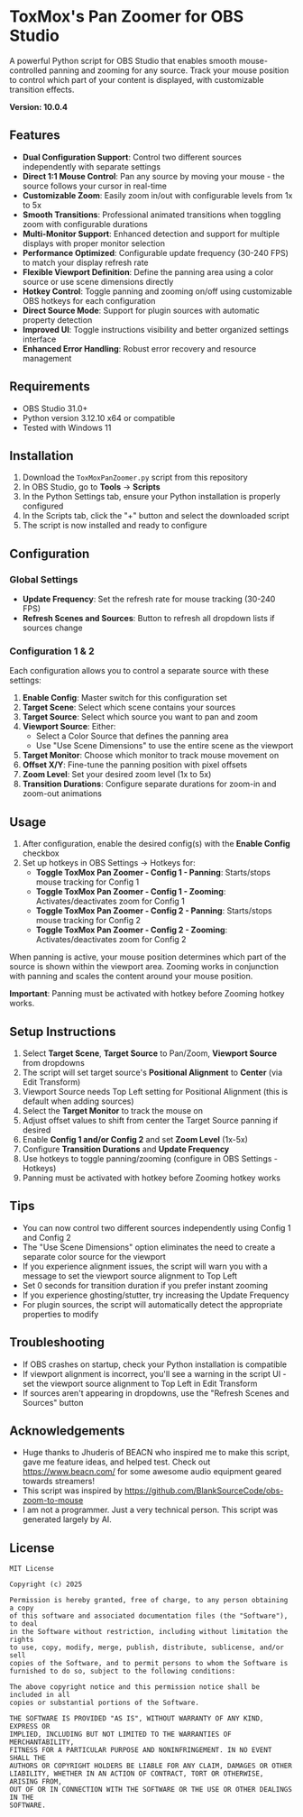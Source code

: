 # ToxMox's Pan Zoomer for OBS Studio

A powerful Python script for OBS Studio that enables smooth mouse-controlled panning and zooming for any source. Track your mouse position to control which part of your content is displayed, with customizable transition effects.

**Version: 10.0.4**

## Features

- **Dual Configuration Support**: Control two different sources independently with separate settings
- **Direct 1:1 Mouse Control**: Pan any source by moving your mouse - the source follows your cursor in real-time
- **Customizable Zoom**: Easily zoom in/out with configurable levels from 1x to 5x
- **Smooth Transitions**: Professional animated transitions when toggling zoom with configurable durations
- **Multi-Monitor Support**: Enhanced detection and support for multiple displays with proper monitor selection
- **Performance Optimized**: Configurable update frequency (30-240 FPS) to match your display refresh rate
- **Flexible Viewport Definition**: Define the panning area using a color source or use scene dimensions directly
- **Hotkey Control**: Toggle panning and zooming on/off using customizable OBS hotkeys for each configuration
- **Direct Source Mode**: Support for plugin sources with automatic property detection
- **Improved UI**: Toggle instructions visibility and better organized settings interface
- **Enhanced Error Handling**: Robust error recovery and resource management

## Requirements

- OBS Studio 31.0+
- Python version 3.12.10 x64 or compatible
- Tested with Windows 11

## Installation

1. Download the `ToxMoxPanZoomer.py` script from this repository
2. In OBS Studio, go to **Tools** → **Scripts**
3. In the Python Settings tab, ensure your Python installation is properly configured
4. In the Scripts tab, click the "+" button and select the downloaded script
5. The script is now installed and ready to configure

## Configuration

### Global Settings
- **Update Frequency**: Set the refresh rate for mouse tracking (30-240 FPS)
- **Refresh Scenes and Sources**: Button to refresh all dropdown lists if sources change

### Configuration 1 & 2
Each configuration allows you to control a separate source with these settings:

1. **Enable Config**: Master switch for this configuration set
2. **Target Scene**: Select which scene contains your sources
3. **Target Source**: Select which source you want to pan and zoom
4. **Viewport Source**: Either:
   - Select a Color Source that defines the panning area
   - Use "Use Scene Dimensions" to use the entire scene as the viewport
5. **Target Monitor**: Choose which monitor to track mouse movement on
6. **Offset X/Y**: Fine-tune the panning position with pixel offsets
7. **Zoom Level**: Set your desired zoom level (1x to 5x)
8. **Transition Durations**: Configure separate durations for zoom-in and zoom-out animations

## Usage

1. After configuration, enable the desired config(s) with the **Enable Config** checkbox
2. Set up hotkeys in OBS Settings → Hotkeys for:
   - **Toggle ToxMox Pan Zoomer - Config 1 - Panning**: Starts/stops mouse tracking for Config 1
   - **Toggle ToxMox Pan Zoomer - Config 1 - Zooming**: Activates/deactivates zoom for Config 1
   - **Toggle ToxMox Pan Zoomer - Config 2 - Panning**: Starts/stops mouse tracking for Config 2
   - **Toggle ToxMox Pan Zoomer - Config 2 - Zooming**: Activates/deactivates zoom for Config 2

When panning is active, your mouse position determines which part of the source is shown within the viewport area. Zooming works in conjunction with panning and scales the content around your mouse position.

**Important**: Panning must be activated with hotkey before Zooming hotkey works.

## Setup Instructions

1. Select **Target Scene**, **Target Source** to Pan/Zoom, **Viewport Source** from dropdowns
2. The script will set target source's **Positional Alignment** to **Center** (via Edit Transform)
3. Viewport Source needs Top Left setting for Positional Alignment (this is default when adding sources)
4. Select the **Target Monitor** to track the mouse on
5. Adjust offset values to shift from center the Target Source panning if desired
6. Enable **Config 1 and/or Config 2** and set **Zoom Level** (1x-5x)
7. Configure **Transition Durations** and **Update Frequency**
8. Use hotkeys to toggle panning/zooming (configure in OBS Settings - Hotkeys)
9. Panning must be activated with hotkey before Zooming hotkey works

## Tips

- You can now control two different sources independently using Config 1 and Config 2
- The "Use Scene Dimensions" option eliminates the need to create a separate color source for the viewport
- If you experience alignment issues, the script will warn you with a message to set the viewport source alignment to Top Left
- Set 0 seconds for transition duration if you prefer instant zooming
- If you experience ghosting/stutter, try increasing the Update Frequency
- For plugin sources, the script will automatically detect the appropriate properties to modify

## Troubleshooting

- If OBS crashes on startup, check your Python installation is compatible
- If viewport alignment is incorrect, you'll see a warning in the script UI - set the viewport source alignment to Top Left in Edit Transform
- If sources aren't appearing in dropdowns, use the "Refresh Scenes and Sources" button

## Acknowledgements

- Huge thanks to Jhuderis of BEACN who inspired me to make this script, gave me feature ideas, and helped test. Check out https://www.beacn.com/ for some awesome audio equipment geared towards streamers!
- This script was inspired by https://github.com/BlankSourceCode/obs-zoom-to-mouse
- I am not a programmer. Just a very technical person. This script was generated largely by AI.

## License

```
MIT License

Copyright (c) 2025

Permission is hereby granted, free of charge, to any person obtaining a copy
of this software and associated documentation files (the "Software"), to deal
in the Software without restriction, including without limitation the rights
to use, copy, modify, merge, publish, distribute, sublicense, and/or sell
copies of the Software, and to permit persons to whom the Software is
furnished to do so, subject to the following conditions:

The above copyright notice and this permission notice shall be included in all
copies or substantial portions of the Software.

THE SOFTWARE IS PROVIDED "AS IS", WITHOUT WARRANTY OF ANY KIND, EXPRESS OR
IMPLIED, INCLUDING BUT NOT LIMITED TO THE WARRANTIES OF MERCHANTABILITY,
FITNESS FOR A PARTICULAR PURPOSE AND NONINFRINGEMENT. IN NO EVENT SHALL THE
AUTHORS OR COPYRIGHT HOLDERS BE LIABLE FOR ANY CLAIM, DAMAGES OR OTHER
LIABILITY, WHETHER IN AN ACTION OF CONTRACT, TORT OR OTHERWISE, ARISING FROM,
OUT OF OR IN CONNECTION WITH THE SOFTWARE OR THE USE OR OTHER DEALINGS IN THE
SOFTWARE.
